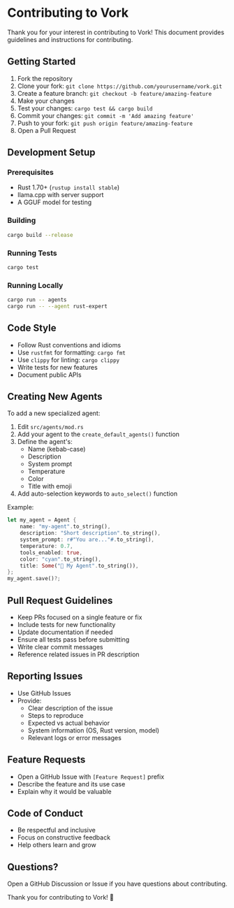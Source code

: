 # Contributing to Vork

Thank you for your interest in contributing to Vork! This document provides guidelines and instructions for contributing.

## Getting Started

1. Fork the repository
2. Clone your fork: `git clone https://github.com/yourusername/vork.git`
3. Create a feature branch: `git checkout -b feature/amazing-feature`
4. Make your changes
5. Test your changes: `cargo test && cargo build`
6. Commit your changes: `git commit -m 'Add amazing feature'`
7. Push to your fork: `git push origin feature/amazing-feature`
8. Open a Pull Request

## Development Setup

### Prerequisites
- Rust 1.70+ (`rustup install stable`)
- llama.cpp with server support
- A GGUF model for testing

### Building
```bash
cargo build --release
```

### Running Tests
```bash
cargo test
```

### Running Locally
```bash
cargo run -- agents
cargo run -- --agent rust-expert
```

## Code Style

- Follow Rust conventions and idioms
- Use `rustfmt` for formatting: `cargo fmt`
- Use `clippy` for linting: `cargo clippy`
- Write tests for new features
- Document public APIs

## Creating New Agents

To add a new specialized agent:

1. Edit `src/agents/mod.rs`
2. Add your agent to the `create_default_agents()` function
3. Define the agent's:
   - Name (kebab-case)
   - Description
   - System prompt
   - Temperature
   - Color
   - Title with emoji
4. Add auto-selection keywords to `auto_select()` function

Example:
```rust
let my_agent = Agent {
    name: "my-agent".to_string(),
    description: "Short description".to_string(),
    system_prompt: r#"You are..."#.to_string(),
    temperature: 0.7,
    tools_enabled: true,
    color: "cyan".to_string(),
    title: Some("🤖 My Agent".to_string()),
};
my_agent.save()?;
```

## Pull Request Guidelines

- Keep PRs focused on a single feature or fix
- Include tests for new functionality
- Update documentation if needed
- Ensure all tests pass before submitting
- Write clear commit messages
- Reference related issues in PR description

## Reporting Issues

- Use GitHub Issues
- Provide:
  - Clear description of the issue
  - Steps to reproduce
  - Expected vs actual behavior
  - System information (OS, Rust version, model)
  - Relevant logs or error messages

## Feature Requests

- Open a GitHub Issue with `[Feature Request]` prefix
- Describe the feature and its use case
- Explain why it would be valuable

## Code of Conduct

- Be respectful and inclusive
- Focus on constructive feedback
- Help others learn and grow

## Questions?

Open a GitHub Discussion or Issue if you have questions about contributing.

Thank you for contributing to Vork! 🐴
